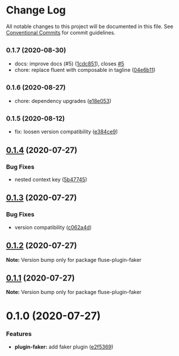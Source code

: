 # Change Log

All notable changes to this project will be documented in this file.
See [Conventional Commits](https://conventionalcommits.org) for commit guidelines.

## <small>0.1.7 (2020-08-30)</small>

* docs: improve docs (#5) ([1cdc851](https://github.com/Nayni/fluse/commit/1cdc851)), closes [#5](https://github.com/Nayni/fluse/issues/5)
* chore: replace fluent with composable in tagline ([04e6b11](https://github.com/Nayni/fluse/commit/04e6b11))





## <small>0.1.6 (2020-08-27)</small>

* chore: dependency upgrades ([e18e053](https://github.com/Nayni/fluse/commit/e18e053))





## <small>0.1.5 (2020-08-12)</small>

* fix: loosen version compatibility ([e384ce9](https://github.com/Nayni/fluse/commit/e384ce9))





## [0.1.4](https://github.com/Nayni/fluse/compare/fluse-plugin-faker@0.1.3...fluse-plugin-faker@0.1.4) (2020-07-27)


### Bug Fixes

* nested context key ([5b47745](https://github.com/Nayni/fluse/commit/5b477450ce16759e8dd5e3292a66d7a834ed7cfb))





## [0.1.3](https://github.com/Nayni/fluse/compare/fluse-plugin-faker@0.1.2...fluse-plugin-faker@0.1.3) (2020-07-27)


### Bug Fixes

* version compatibility ([c062a4d](https://github.com/Nayni/fluse/commit/c062a4de683bce48de48235ddf6016546ac5bb34))





## [0.1.2](https://github.com/Nayni/fluse/compare/fluse-plugin-faker@0.1.1...fluse-plugin-faker@0.1.2) (2020-07-27)

**Note:** Version bump only for package fluse-plugin-faker





## [0.1.1](https://github.com/Nayni/fluse/compare/fluse-plugin-faker@0.1.0...fluse-plugin-faker@0.1.1) (2020-07-27)

**Note:** Version bump only for package fluse-plugin-faker





# 0.1.0 (2020-07-27)


### Features

* **plugin-faker:** add faker plugin ([e2f5369](https://github.com/Nayni/fluse/commit/e2f5369951bd2397f26066fc49b02a997fa69a0b))
